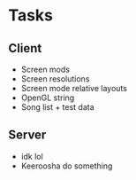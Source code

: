 # Tasks
## Client
* Screen mods
* Screen resolutions
* Screen mode relative layouts
* OpenGL string
* Song list + test data
## Server
* idk lol
* Keeroosha do something